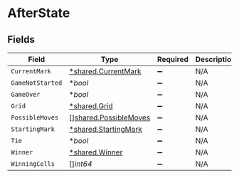 # AfterState


## Fields

| Field                                                          | Type                                                           | Required                                                       | Description                                                    |
| -------------------------------------------------------------- | -------------------------------------------------------------- | -------------------------------------------------------------- | -------------------------------------------------------------- |
| `CurrentMark`                                                  | [*shared.CurrentMark](../../models/shared/currentmark.md)      | :heavy_minus_sign:                                             | N/A                                                            |
| `GameNotStarted`                                               | **bool*                                                        | :heavy_minus_sign:                                             | N/A                                                            |
| `GameOver`                                                     | **bool*                                                        | :heavy_minus_sign:                                             | N/A                                                            |
| `Grid`                                                         | [*shared.Grid](../../models/shared/grid.md)                    | :heavy_minus_sign:                                             | N/A                                                            |
| `PossibleMoves`                                                | [][shared.PossibleMoves](../../models/shared/possiblemoves.md) | :heavy_minus_sign:                                             | N/A                                                            |
| `StartingMark`                                                 | [*shared.StartingMark](../../models/shared/startingmark.md)    | :heavy_minus_sign:                                             | N/A                                                            |
| `Tie`                                                          | **bool*                                                        | :heavy_minus_sign:                                             | N/A                                                            |
| `Winner`                                                       | [*shared.Winner](../../models/shared/winner.md)                | :heavy_minus_sign:                                             | N/A                                                            |
| `WinningCells`                                                 | []*int64*                                                      | :heavy_minus_sign:                                             | N/A                                                            |
